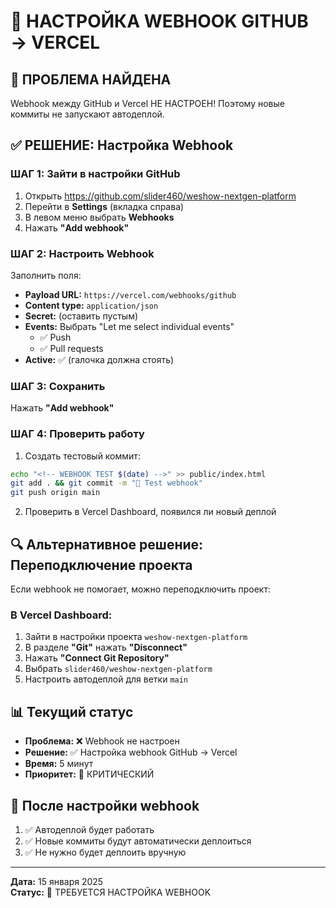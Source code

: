 # 🔧 НАСТРОЙКА WEBHOOK GITHUB → VERCEL

## 🚨 **ПРОБЛЕМА НАЙДЕНА**
Webhook между GitHub и Vercel НЕ НАСТРОЕН! Поэтому новые коммиты не запускают автодеплой.

## ✅ **РЕШЕНИЕ: Настройка Webhook**

### **ШАГ 1: Зайти в настройки GitHub**
1. Открыть https://github.com/slider460/weshow-nextgen-platform
2. Перейти в **Settings** (вкладка справа)
3. В левом меню выбрать **Webhooks**
4. Нажать **"Add webhook"**

### **ШАГ 2: Настроить Webhook**
Заполнить поля:
- **Payload URL:** `https://vercel.com/webhooks/github`
- **Content type:** `application/json`
- **Secret:** (оставить пустым)
- **Events:** Выбрать "Let me select individual events"
  - ✅ Push
  - ✅ Pull requests
- **Active:** ✅ (галочка должна стоять)

### **ШАГ 3: Сохранить**
Нажать **"Add webhook"**

### **ШАГ 4: Проверить работу**
1. Создать тестовый коммит:
```bash
echo "<!-- WEBHOOK TEST $(date) -->" >> public/index.html
git add . && git commit -m "🔧 Test webhook"
git push origin main
```

2. Проверить в Vercel Dashboard, появился ли новый деплой

## 🔍 **Альтернативное решение: Переподключение проекта**

Если webhook не помогает, можно переподключить проект:

### **В Vercel Dashboard:**
1. Зайти в настройки проекта `weshow-nextgen-platform`
2. В разделе **"Git"** нажать **"Disconnect"**
3. Нажать **"Connect Git Repository"**
4. Выбрать `slider460/weshow-nextgen-platform`
5. Настроить автодеплой для ветки `main`

## 📊 **Текущий статус**

- **Проблема:** ❌ Webhook не настроен
- **Решение:** ✅ Настройка webhook GitHub → Vercel
- **Время:** 5 минут
- **Приоритет:** 🚨 КРИТИЧЕСКИЙ

## 🎯 **После настройки webhook**

1. ✅ Автодеплой будет работать
2. ✅ Новые коммиты будут автоматически деплоиться
3. ✅ Не нужно будет деплоить вручную

---

**Дата:** 15 января 2025  
**Статус:** 🚨 ТРЕБУЕТСЯ НАСТРОЙКА WEBHOOK
